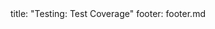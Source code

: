 <frontmatter>
title: "Testing: Test Coverage"
footer: footer.md
</frontmatter>

<include src="container-inPage-asFlat.md" boilerplate />